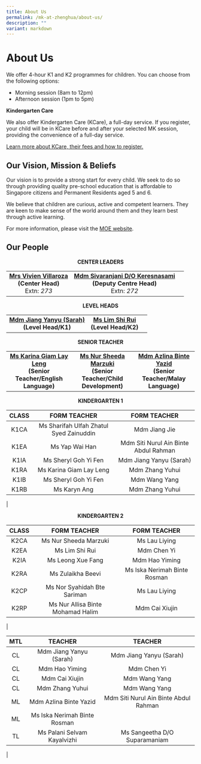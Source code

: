 ```yaml
---
title: About Us
permalink: /mk-at-zhenghua/about-us/
description: ""
variant: markdown
---
```

# About Us

We offer 4-hour K1 and K2 programmes for children. You can choose from the following options:

*   Morning session (8am to 12pm)
*   Afternoon session (1pm to 5pm)

  

**Kindergarten Care**

We also offer Kindergarten Care (KCare), a full-day service. If you register, your child will be in KCare before and after your selected MK session, providing the convenience of a full-day service.

<a href="https://www.moe.gov.sg/preschool/moe-kindergarten/kindergarten-care/" target="_blank">Learn more about KCare, their fees and how to register.</a>

Our Vision, Mission &amp; Beliefs
-----------------------------

Our vision is to provide a strong start for every child. We seek to do so through providing quality pre-school education that is affordable to Singapore citizens and Permanent Residents aged 5 and 6.

  

We believe that children are curious, active and competent learners. They are keen to make sense of the world around them and they learn best through active learning.

  

For more information, please visit the&nbsp;<a href="https://www.moe.gov.sg/preschool/moe-kindergarten/overview" target="_blank">MOE website</a>.

Our People
----------

<center><b>CENTER LEADERS</b></center>

|            |                |                         |
|:-------------:|:------------:|:-----------:|
| [**Mrs Vivien Villaroza**](mailto:kwok_wai_leng_vivien@moe.edu.sg)<br>**(Center Head)**<br>Extn: *273* |           [**Mdm Sivaranjani D/O Keresnasami**](mailto:sivaranjani_keresna_sami@moe.edu.sg)<br>**(Deputy Centre Head)**<br>Extn: *272* |   

<center><b>LEVEL HEADS</b></center>

|            |                |                         |
|:-------------:|:------------:|:-----------:|
| [**Mdm Jiang Yanyu (Sarah)**](mailto:jiang_yanyu@moe.edu.sg)<br>**(Level Head/K1)**<br>|           [**Ms Lim Shi Rui**](mailto:lim_shi_rui@moe.edu.sg)<br>**(Level Head/K2)**<br>  |

<center><b> SENIOR TEACHER</b></center>

|            |                |                         |
|:-------------:|:------------:|:-----------:|
| [**Ms Karina Giam Lay Leng**](mailto:karina_giam_lay_leng@moe.edu.sg)<br>**(Senior Teacher/English Language)**<br> |           [**Ms Nur Sheeda Marzuki**](mailto:nur_sheeda_marzuki@moe.edu.sg)<br>**(Senior Teacher/Child Development)**<br>           |        [**Mdm Azlina Binte Yazid**](mailto:azlina_yazid@moe.edu.sg)<br>**(Senior Teacher/Malay Language)**<br> |


<center><b>KINDERGARTEN 1</b></center>

|  CLASS  |  FORM TEACHER  |  FORM TEACHER  |
|:------------:|:---------------:|:----------------:|
| K1CA | Ms Sharifah Ulfah Zhatul Syed Zainuddin | Mdm Jiang Jie |
| K1EA | Ms Yap Wai Han                | Mdm Siti Nurul Ain Binte Abdul Rahman                     |
| K1IA | Ms Sheryl Goh Yi Fen                    | Mdm Jiang Yanyu (Sarah)                |
| K1RA | Ms Karina Giam Lay Leng | Mdm Zhang Yuhui                      |
| K1IB | Ms Sheryl Goh Yi Fen            | Mdm Wang Yang                     |
| K1RB | Ms Karyn Ang                      | Mdm Zhang Yuhui               |
|

<center><b>KINDERGARTEN 2</b></center>

|  CLASS  |  FORM TEACHER  |  FORM TEACHER  |
|:------------:|:---------------:|:----------------:|
| K2CA | Ms Nur Sheeda Marzuki  | Ms Lau Liying |
| K2EA | Ms Lim Shi Rui      | Mdm Chen Yi   |
| K2IA | Ms Leong Xue Fang      | Mdm Hao Yiming   |
| K2RA | Ms Zulaikha Beevi | Ms Iska Nerimah Binte Rosman  |
| K2CP | Ms Nor Syahidah Bte Sariman   | Ms Lau Liying  |
| K2RP | Ms Nur Allisa Binte Mohamad Halim    | Mdm Cai Xiujin |
|

|     MTL    |      TEACHER   |    TEACHER   |
|:----------:|:-------------:|:---------------:|
| CL  |  Mdm Jiang Yanyu (Sarah)  | Mdm Jiang Yanyu (Sarah)  |
| CL  |   Mdm Hao Yiming   | Mdm Chen Yi |
| CL  |  Mdm Cai Xiujin    | Mdm Wang Yang |
| CL  |  Mdm Zhang Yuhui   | Mdm Wang Yang |
| ML  |  Mdm Azlina Binte Yazid  | Mdm Siti Nurul Ain Binte Abdul Rahman |
| ML  |  Ms Iska Nerimah Binte Rosman   |  |
| TL  |  Ms Palani Selvam Kayalvizhi   | Ms Sangeetha D/O Suparamaniam |
|